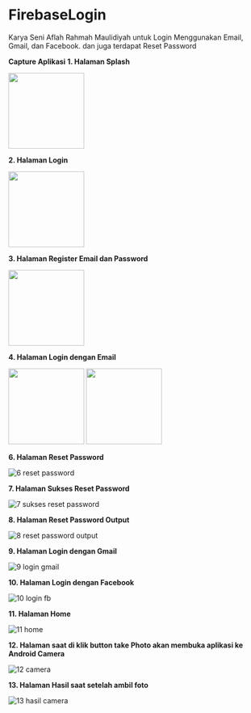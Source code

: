# FirebaseLogin
Karya Seni Aflah Rahmah Maulidiyah untuk Login Menggunakan Email, Gmail, dan Facebook. dan juga terdapat Reset Password

**Capture Aplikasi**
**1. Halaman Splash** 

<img src="https://user-images.githubusercontent.com/45988114/68311881-cc65f980-00e4-11ea-98a0-172b29795ed4.png" width="150">

**2. Halaman Login**

<img src ="https://user-images.githubusercontent.com/45988114/68311953-e6074100-00e4-11ea-94e2-42b9962b6675.png" width="150">

**3. Halaman Register Email dan Password**

<img src="https://user-images.githubusercontent.com/45988114/68312000-fb7c6b00-00e4-11ea-8348-001acc87e470.png" width="150">

**4. Halaman Login dengan Email**

<img src="https://user-images.githubusercontent.com/45988114/68312054-1222c200-00e5-11ea-9fc6-e6c57df015fc.png" width="150">
<img src="https://user-images.githubusercontent.com/45988114/68312135-2e266380-00e5-11ea-935e-ed420ab96edb.png" width="150">

**6. Halaman Reset Password**

![6 reset password](https://user-images.githubusercontent.com/45988114/68312398-9117fa80-00e5-11ea-8c5f-c8aada534e11.png)

**7. Halaman Sukses Reset Password**

![7 sukses reset password](https://user-images.githubusercontent.com/45988114/68312418-99703580-00e5-11ea-9c2b-f1a41252839a.png)

**8. Halaman Reset Password Output**

![8 reset password output](https://user-images.githubusercontent.com/45988114/68312437-a42aca80-00e5-11ea-9036-6e82527d83e8.png)

**9. Halaman Login dengan Gmail**

![9 login gmail](https://user-images.githubusercontent.com/45988114/68312470-aee55f80-00e5-11ea-8d99-71a99db8df0a.png)

**10. Halaman Login dengan Facebook**

![10 login fb](https://user-images.githubusercontent.com/45988114/68312493-b7d63100-00e5-11ea-9871-615487bcf3bd.png)

**11. Halaman Home**

![11 home](https://user-images.githubusercontent.com/45988114/68312518-be64a880-00e5-11ea-870e-ac6f6bae2052.png)

**12. Halaman saat di klik button take Photo akan membuka aplikasi ke Android Camera**

![12 camera](https://user-images.githubusercontent.com/45988114/68312543-ca506a80-00e5-11ea-86e9-c9045614abce.png)

**13. Halaman Hasil saat setelah ambil foto**

![13 hasil camera](https://user-images.githubusercontent.com/45988114/68312573-d63c2c80-00e5-11ea-954e-f7c6768ff1b3.png)
